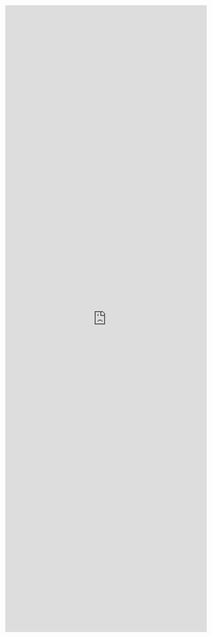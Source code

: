 <iframe src="https://docs.google.com/forms/d/e/1FAIpQLSdyGbZ9SBgF0XvhAJcz0UknAhOxBfHTQ33Y7wvOu-YfotqmZQ/viewform?embedded=true" width="640" height="1987" frameborder="0" marginheight="0" marginwidth="0">Loading…</iframe>